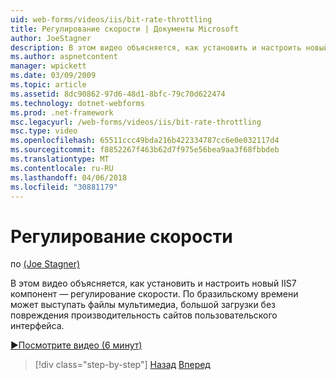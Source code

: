 ```yaml
---
uid: web-forms/videos/iis/bit-rate-throttling
title: Регулирование скорости | Документы Microsoft
author: JoeStagner
description: В этом видео объясняется, как установить и настроить новый IIS7 компонент — регулирование скорости. С бразильскому времени можно использовать файлы мультимедиа, withou большой загрузки...
ms.author: aspnetcontent
manager: wpickett
ms.date: 03/09/2009
ms.topic: article
ms.assetid: 8dc90862-97d6-48d1-8bfc-79c70d622474
ms.technology: dotnet-webforms
ms.prod: .net-framework
msc.legacyurl: /web-forms/videos/iis/bit-rate-throttling
msc.type: video
ms.openlocfilehash: 65511ccc49bda216b422334787cc6e0e032117d4
ms.sourcegitcommit: f8852267f463b62d7f975e56bea9aa3f68fbbdeb
ms.translationtype: MT
ms.contentlocale: ru-RU
ms.lasthandoff: 04/06/2018
ms.locfileid: "30881179"
---
```

<a name="bit-rate-throttling"></a>Регулирование скорости
====================
по [(Joe Stagner)](https://github.com/JoeStagner)

В этом видео объясняется, как установить и настроить новый IIS7 компонент — регулирование скорости. По бразильскому времени может выступать файлы мультимедиа, большой загрузки без повреждения производительность сайтов пользовательского интерфейса.

[&#9654;Посмотрите видео (6 минут)](https://channel9.msdn.com/Blogs/ASP-NET-Site-Videos/bit-rate-throttling)

> [!div class="step-by-step"]
> [Назад](installing-ftp7.md)
> [Вперед](iis7-playlists.md)
